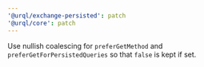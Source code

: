 ```yaml
---
'@urql/exchange-persisted': patch
'@urql/core': patch
---
```


Use nullish coalescing for `preferGetMethod` and `preferGetForPersistedQueries` so that `false` is kept if set.
